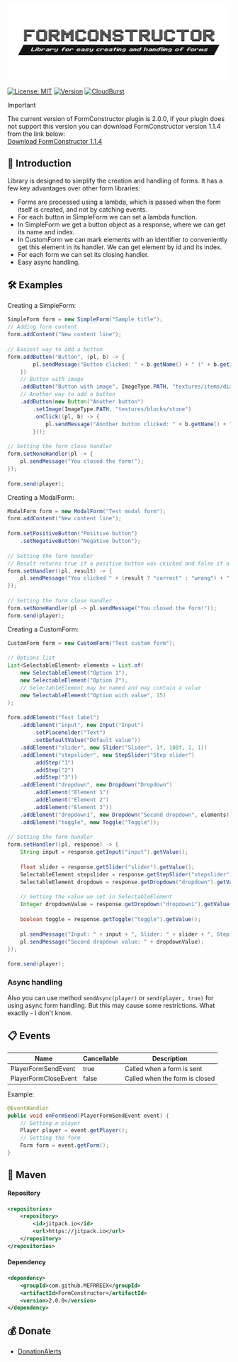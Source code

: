 ![logo by @tolimag](.github/logo.png)

[![License: MIT](https://img.shields.io/badge/License-MIT-blue.svg)](LICENSE)
[![Version](https://img.shields.io/badge/Version-2.0.0-brightgreen)](https://github.com/ContentForge/FormConstructor/releases/tag/1.1.3)
[![CloudBurst](https://img.shields.io/badge/CloudBurst-1.1.2-brightgreen)](https://cloudburstmc.org/resources/formconstructor.738/)

> [!IMPORTANT]
> The current version of FormConstructor plugin is 2.0.0, if your plugin does not support this version you can download FormConstructor version 1.1.4 from the link below:         
> [Download FormConstructor 1.1.4](https://github.com/MEFRREEX/FormConstructor/tree/1.1.4)

🤔 Introduction
------------- 

Library is designed to simplify the creation and handling of forms.
It has a few key advantages over other  form libraries:

- Forms are processed using a lambda, which is passed when the form itself is created, and not by catching events.
- For each button in SimpleForm we can set a lambda function.
- In SimpleForm we get a button object as a response, where we can get its name and index.
- In CustomForm we can mark elements with an identifier to conveniently get this element in its handler. We can get element by id and its index.
- For each form we can set its closing handler.
- Easy async handling.

🛠 Examples
-------------

Creating a SimpleForm:

```java
SimpleForm form = new SimpleForm("Sample title");
// Adding form content
form.addContent("New content line");
    
// Easiest way to add a button
form.addButton("Button", (pl, b) -> {
        pl.sendMessage("Button clicked: " + b.getName() + " (" + b.getIndex() + ")");
    })
    // Button with image
    .addButton("Button with image", ImageType.PATH, "textures/items/diamond")
    // Another way to add a button
    .addButton(new Button("Another button")
        .setImage(ImageType.PATH, "textures/blocks/stone")
        .onClick((pl, b) -> {
            pl.sendMessage("Another button clicked: " + b.getName() + " (" + b.getIndex() + ")");
        }));

// Setting the form close handler
form.setNoneHandler(pl -> {
    pl.sendMessage("You closed the form!");
});

form.send(player);
```

Creating a ModalForm:

```java
ModalForm form = new ModalForm("Test modal form");
form.addContent("New content line");

form.setPositiveButton("Positive button")
    .setNegativeButton("Negative button");

// Setting the form handler
// Result returns true if a positive button was ckicked and false if a negative button was ckicked
form.setHandler((pl, result) -> {
    pl.sendMessage("You clicked " + (result ? "correct" : "wrong") + " button!");
});

// Setting the form close handler
form.setNoneHandler(pl -> pl.sendMessage("You closed the form!"));
form.send(player);
```

Creating a CustomForm:

```java
CustomForm form = new CustomForm("Test custom form");

// Options list 
List<SelectableElement> elements = List.of(
    new SelectableElement("Option 1"),
    new SelectableElement("Option 2"),
    // SelectableElement may be named and may contain a value
    new SelectableElement("Option with value", 15)
);

form.addElement("Test label")
    .addElement("input", new Input("Input")
        .setPlaceholder("Text")
        .setDefaultValue("Default value"))
    .addElement("slider", new Slider("Slider", 1f, 100f, 1, 1))
    .addElement("stepslider", new StepSlider("Step slider")
        .addStep("1")
        .addStep("2")
        .addStep("3"))
    .addElement("dropdown", new Dropdown("Dropdown")
        .addElement("Element 1")
        .addElement("Element 2")
        .addElement("Element 3"))
    .addElement("dropdown1", new Dropdown("Second dropdown", elements))
    .addElement("toggle", new Toggle("Toggle"));

// Setting the form handler
form.setHandler((pl, response) -> {
    String input = response.getInput("input").getValue();

    float slider = response.getSlider("slider").getValue();
    SelectableElement stepslider = response.getStepSlider("stepslider").getValue();
    SelectableElement dropdown = response.getDropdown("dropdown").getValue();

    // Getting the value we set in SelectableElement
    Integer dropdownValue = response.getDropdown("dropdown1").getValue().getValue(Integer.class);

    boolean toggle = response.getToggle("toggle").getValue();

    pl.sendMessage("Input: " + input + ", Slider: " + slider + ", Step Slider: " + stepslider + ", Dropdown: " + dropdown + ", Toggle: " + toggle);
    pl.sendMessage("Second dropdown value: " + dropdownValue);
});

form.send(player);
```

### Async handling
Also you can use method `sendAsync(player)` or `send(player, true)` for using async form handling.
But this may cause some restrictions. What exactly - I don't know.

📋 Events
-------------
| Name                 | Cancellable | Description                      |
|----------------------|-------------|----------------------------------|
| PlayerFormSendEvent  | true        | Called when a form is sent       |
| PlayerFormCloseEvent | false       | Called when the form is closed   |

Example:
```java
@EventHandler
public void onFormSend(PlayerFormSendEvent event) {
    // Getting a player
    Player player = event.getPlayer();
    // Getting the form
    Form form = event.getForm();
}
```

🔌 Maven
-------------

#### Repository

```xml
<repositories>
    <repository>
        <id>jitpack.io</id>
        <url>https://jitpack.io</url>
    </repository>
</repositories>
```

#### Dependency
```xml
<dependency>
    <groupId>com.github.MEFRREEX</groupId>
    <artifactId>FormConstructor</artifactId>
    <version>2.0.0</version>
</dependency>
```

💰 Donate
-------------

- [DonationAlerts](https://www.donationalerts.com/r/qpexlegendary)
